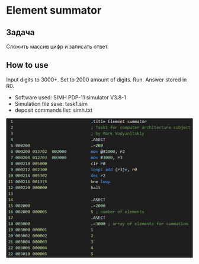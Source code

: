# Element summator

## Задача

Сложить массив цифр и записать ответ.

## How to use

Input digits to 3000+. Set to 2000 amount of digits. Run. Answer stored in R0.

* Software used: SIMH PDP-11 simulator V3.8-1
* Simulation file save: task1.sim
* deposit commands list: simh.txt

![MACRO-11 Listing screenshot](screenshot.png)